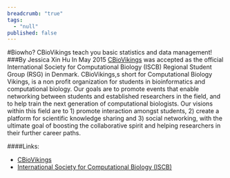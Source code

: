 ```yaml
---
breadcrumb: "true"
tags: 
  - "null"
published: false
---
```



#Biowho? CBioVikings teach you basic statistics and data management!
###By Jessica Xin Hu
In May 2015 [CBioVikings](http://cbiovikings.org) was accepted as the official International Society for Computational Biology (ISCB) Regional Student Group (RSG) in Denmark. CBioVikings,s short for Computational Biology Vikings, is a non profit organization for students in bioinformatics and computational biology. Our goals are to promote events that enable networking between students and established researchers in the field, and to help train the next generation of computational biologists. Our visions within this field are to 1) promote interaction amongst students, 2) create a platform for scientific knowledge sharing and 3) social networking, with the ultimate goal of boosting the collaborative spirit and helping researchers in their further career paths.

####Links: 
- [CBioVikings](http://cbiovikings.org)
- [International Society for Computational Biology (ISCB)](http://www.iscb.org)
